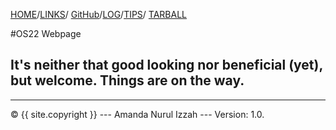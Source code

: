 [HOME](.)/[LINKS](https://amrul-hzz.github.io/os222/LINKS/)/ [GitHub](https://github.com/amrul-hzz/os222)/[LOG](https://amrul-hzz.github.io/os222/TXT/mylogs.txt)/[TIPS]( )/ [TARBALL]( )

#OS22 Webpage

## It's neither that good looking nor beneficial (yet), but welcome. Things are on the way. 

<hr>
© {{ site.copyright }} --- Amanda Nurul Izzah --- Version: 1.0.
